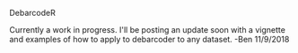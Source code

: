 DebarcodeR

Currently a work in progress. I'll be posting an update soon with a vignette and examples of how to apply to debarcoder to any dataset. 
-Ben 11/9/2018
